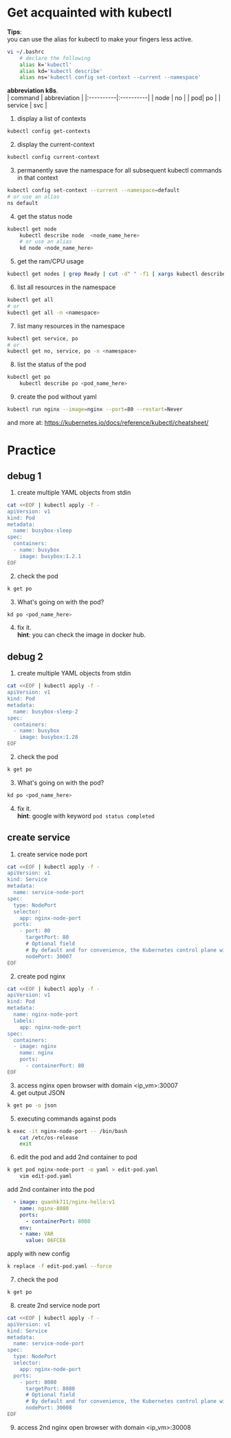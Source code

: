 # Get acquainted with kubectl
**Tips**:   
you can use the alias for kubectl to make your fingers less active.  
```bash
vi ~/.bashrc 
	# declare the following 
	alias k='kubectl'
	alias kd='kubectl describe'
	alias ns='kubectl config set-context --current --namespace'
```
**abbreviation k8s**.  
| command  | abbreviation  |
|:----------|:----------|
| node    | no   |
| pod| po    |
| service    | svc    |




1. display a list of contexts
```bash
kubectl config get-contexts
```
2. display the current-context
```bash
kubectl config current-context
```
3. permanently save the namespace for all subsequent kubectl commands in that context
```bash
kubectl config set-context --current --namespace=default
# or use an alias
ns default
```
4. get the status node
```bash
kubectl get node
	kubectl describe node  <node_name_here>
	# or use an alias
	kd node <node_name_here>
```
5. get the ram/CPU usage
```bash
kubectl get nodes | grep Ready | cut -d" " -f1 | xargs kubectl describe node | grep -E "Name: |cpu |memory"
```
6. list all resources in the namespace
```bash
kubectl get all
# or 
kubectl get all -n <namespace>
```
7. list many resources in the namespace
```bash
kubectl get service, po
# or
kubectl get no, service, po -n <namespace>
```
8. list the status of the pod
```bash
kubectl get po
	kubectl describe po <pod_name_here>
```
9. create the pod without yaml
```bash
kubectl run nginx --image=nginx --port=80 --restart=Never
```
and more at: https://kubernetes.io/docs/reference/kubectl/cheatsheet/

# Practice
## debug 1
1. create multiple YAML objects from stdin
```bash
cat <<EOF | kubectl apply -f -
apiVersion: v1
kind: Pod
metadata:
  name: busybox-sleep
spec:
  containers:
  - name: busybox
    image: busybox:1.2.1
EOF
```
2. check the pod
```bash
k get po
```
3. What's going on with the pod?
```bash
kd po <pod_name_here>
```
4. fix it.  
**hint**: you can check the image in docker hub.  

## debug 2
1. create multiple YAML objects from stdin
```bash
cat <<EOF | kubectl apply -f -
apiVersion: v1
kind: Pod
metadata:
  name: busybox-sleep-2
spec:
  containers:
  - name: busybox
    image: busybox:1.28
EOF
```
2. check the pod
```bash
k get po
```
3. What's going on with the pod?
```bash
kd po <pod_name_here>
```
4. fix it.  
**hint**: google with keyword `pod status completed`

## create service
1. create service  node port
```bash
cat <<EOF | kubectl apply -f -
apiVersion: v1
kind: Service
metadata:
  name: service-node-port
spec:
  type: NodePort
  selector:
    app: nginx-node-port
  ports:
    - port: 80
      targetPort: 80
      # Optional field
      # By default and for convenience, the Kubernetes control plane will allocate a port from a range (default: 30000-32767)
      nodePort: 30007
EOF
```
2. create pod nginx
```bash
cat <<EOF | kubectl apply -f -
apiVersion: v1
kind: Pod
metadata:
  name: nginx-node-port
  labels:
    app: nginx-node-port
spec:
  containers:
  - image: nginx
    name: nginx
    ports:
      - containerPort: 80
EOF
```
3. access nginx
open browser with domain <ip_vm>:30007
4. get output JSON
```bash
k get po -o json
```
5. executing commands against pods
```bash
k exec -it nginx-node-port -- /bin/bash
    cat /etc/os-release
    exit
```
6. edit the pod and add 2nd container to pod
```bash
k get pod nginx-node-port -o yaml > edit-pod.yaml
    vim edit-pod.yaml
```
add 2nd container into the pod   
```yaml
  - image: quanhk711/nginx-hello:v1
    name: nginx-8080
    ports:
      - containerPort: 8080
    env:
    - name: VAR
      value: 06FCE6
```
apply with new config
```bash
k replace -f edit-pod.yaml --force
```
7. check the pod
```bash
k get po
```
8. create 2nd service  node port
```bash
cat <<EOF | kubectl apply -f -
apiVersion: v1
kind: Service
metadata:
  name: service-node-port
spec:
  type: NodePort
  selector:
    app: nginx-node-port
  ports:
    - port: 8080
      targetPort: 8080
      # Optional field
      # By default and for convenience, the Kubernetes control plane will allocate a port from a range (default: 30000-32767)
      nodePort: 30008
EOF
```
9. access 2nd nginx
open browser with domain <ip_vm>:30008
